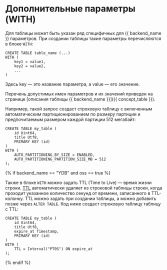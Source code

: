 # Дополнительные параметры (WITH)

Для таблицы может быть указан ряд специфичных для {{ backend_name }} параметров. При создании таблицы такие параметры перечисляются в блоке `WITH`:

```yql
CREATE TABLE table_name (...)
WITH (
    key1 = value1,
    key2 = value2,
    ...
)
```

Здесь key — это название параметра, а value — его значение.

Перечень допустимых имен параметров и их значений приведен на странице [описания таблицы {{ backend_name }}]({{ concept_table }}).

Например, такой запрос создаст строковую таблицу с включенным автоматическим партиционированием по размеру партиции и предпочитаемым размером каждой партиции 512 мегабайт:

```yql
CREATE TABLE my_table (
    id Uint64,
    title Utf8,
    PRIMARY KEY (id)
)
WITH (
    AUTO_PARTITIONING_BY_SIZE = ENABLED,
    AUTO_PARTITIONING_PARTITION_SIZE_MB = 512
);
```

{% if backend_name == "YDB" and oss == true %}

Также в блоке `WITH` можно задать TTL (Time to Live) — время жизни строки. [TTL](../../../../concepts/ttl.md) автоматически удаляет из строковой таблицы строки, когда проходит указанное количество секунд от времени, записанного в TTL-колонку. TTL можно задать при создании таблицы, а можно добавить позже через `ALTER TABLE`. Код ниже создаст строковую таблицу таблицу с TTL:

```yql
CREATE TABLE my_table (
    id Uint64,
    title Utf8,
    expire_at Timestamp,
    PRIMARY KEY (id)
)
WITH (
    TTL = Interval("PT0S") ON expire_at
);
```

{% endif %}